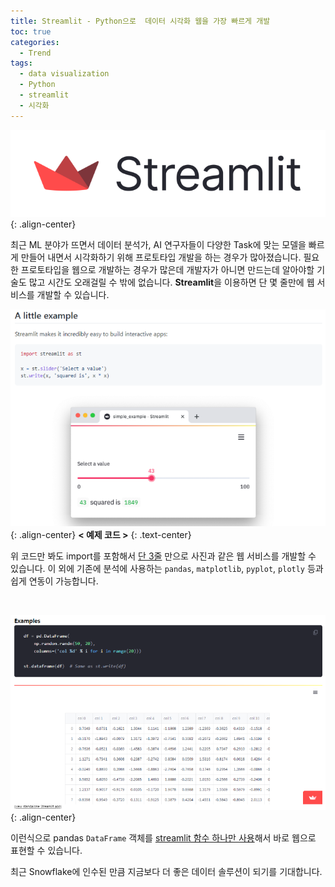 ```yaml
---
title: Streamlit - Python으로  데이터 시각화 웹을 가장 빠르게 개발
toc: true
categories:
  - Trend
tags:
  - data visualization
  - Python
  - streamlit
  - 시각화
---
```


![streamlit logo](/assets/images/posts/2022-7-2-tistory-post-73/img-1.png){: .align-center}

최근 ML 분야가 뜨면서 데이터 분석가, AI 연구자들이 다양한 Task에 맞는 모델을 빠르게 만들어 내면서 시각화하기 위해 프로토타입 개발을 하는 경우가 많아졌습니다. 필요한 프로토타입을 웹으로 개발하는 경우가 많은데 개발자가 아니면 만드는데 알아야할 기술도 많고 시간도 오래걸릴 수 밖에 없습니다. **Streamlit**을 이용하면 단 몇 줄만에 웹 서비스를 개발할 수 있습니다.

![example code](/assets/images/posts/2022-7-2-tistory-post-73/img-2.png){: .align-center}
**< 예제 코드 >**
{: .text-center}

위 코드만 봐도 import를 포함해서 <u>단 3줄</u> 만으로 사진과 같은 웹 서비스를 개발할 수 있습니다. 이 외에 기존에 분석에 사용하는 `pandas`, `matplotlib`, `pyplot`, `plotly` 등과 쉽게 연동이 가능합니다.

<br>

![example code 2](/assets/images/posts/2022-7-2-tistory-post-73/img-3.png){: .align-center}

이런식으로 pandas `DataFrame` 객체를 <u>streamlit 함수 하나만 사용</u>해서 바로 웹으로 표현할 수 있습니다.

최근 Snowflake에 인수된 만큼 지금보다 더 좋은 데이터 솔루션이 되기를 기대합니다.
